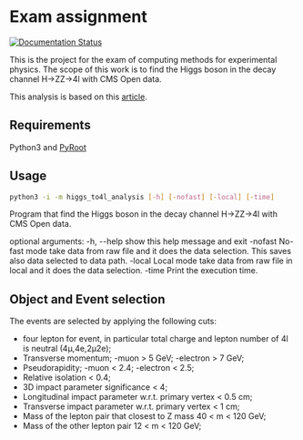 # Exam assignment
[![Documentation Status](https://readthedocs.org/projects/higgs-to4l-analysis/badge/?version=latest)](https://higgs-to4l-analysis.readthedocs.io/en/latest/?badge=latest)


This is the project for the exam of computing methods for experimental physics. The scope of this work is to find the Higgs boson in the decay channel H->ZZ->4l with CMS Open data.

This analysis is based on this [article](https://arxiv.org/abs/1202.1997).

## Requirements

Python3 and [PyRoot](https://root.cern/manual/python/)

## Usage

```bash
python3 -i -m higgs_to4l_analysis [-h] [-nofast] [-local] [-time]
```

Program that find the Higgs boson in the decay channel H->ZZ->4l with CMS Open data.

optional arguments:
  -h, --help  show this help message and exit
  -nofast     No-fast mode take data from raw file and it does the data selection. This saves also data selected to
              data path.
  -local      Local mode take data from raw file in local and it does the data selection.
  -time       Print the execution time.

## Object and Event selection
The events are selected by applying the following cuts:

  - four lepton for event, in particular total charge and lepton number of 4l is neutral (4&mu;,4e,2&mu;2e);  
  - Transverse momentum;
    -muon > 5 GeV;
    -electron > 7 GeV;
  - Pseudorapidity;
    -muon < 2.4;
    -electron < 2.5;
  - Relative isolation < 0.4;
  - 3D impact parameter significance < 4;
  - Longitudinal impact parameter w.r.t. primary vertex < 0.5 cm;
  - Transverse impact parameter w.r.t. primary vertex < 1 cm;
  - Mass of the lepton pair that closest to Z mass 40 < m < 120 GeV;
  - Mass of the other lepton pair 12 < m < 120 GeV;
